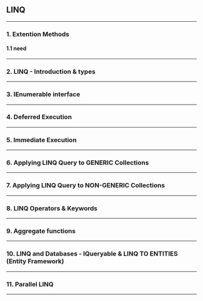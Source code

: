 ## LINQ

----------------------------------------------------------------------------------------
### 1. Extention Methods

  #### 1.1  need
  
----------------------------------------------------------------------------------------
### 2. LINQ - Introduction & types

----------------------------------------------------------------------------------------
### 3. IEnumerable interface

----------------------------------------------------------------------------------------
### 4. Deferred Execution

----------------------------------------------------------------------------------------
### 5. Immediate Execution

----------------------------------------------------------------------------------------
### 6. Applying LINQ Query to GENERIC Collections 

----------------------------------------------------------------------------------------
### 7. Applying LINQ Query to NON-GENERIC Collections 

----------------------------------------------------------------------------------------
### 8. LINQ Operators & Keywords

----------------------------------------------------------------------------------------
### 9. Aggregate functions

----------------------------------------------------------------------------------------
### 10. LINQ and Databases - IQueryable & LINQ TO ENTITIES (Entity Framework) 

----------------------------------------------------------------------------------------
### 11. Parallel LINQ

----------------------------------------------------------------------------------------

